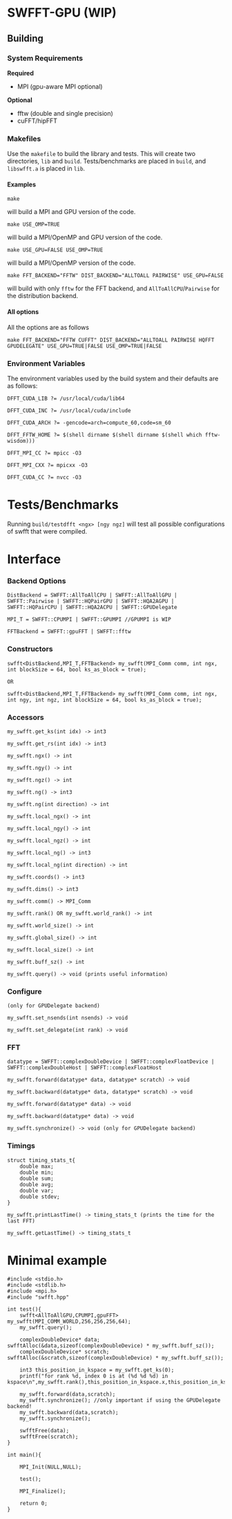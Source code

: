 # SWFFT-GPU (WIP)

## Building

### System Requirements

**Required**

* MPI (gpu-aware MPI optional)

**Optional**

* fftw (double and single precision)
* cuFFT/hipFFT

### Makefiles

Use the `makefile` to build the library and tests. This will create two directories, `lib` and `build`. Tests/benchmarks are placed in `build`, and `libswfft.a` is placed in `lib`.

#### Examples

```
make
```

will build a MPI and GPU version of the code.


```
make USE_OMP=TRUE
```

will build a MPI/OpenMP and GPU version of the code.


```
make USE_GPU=FALSE USE_OMP=TRUE
```

will build a MPI/OpenMP version of the code.


```
make FFT_BACKEND="FFTW" DIST_BACKEND="ALLTOALL PAIRWISE" USE_GPU=FALSE
```

will build with only `fftw` for the FFT backend, and `AllToAllCPU`/`Pairwise` for the distribution backend.

#### All options

All the options are as follows

```
make FFT_BACKEND="FFTW CUFFT" DIST_BACKEND="ALLTOALL PAIRWISE HQFFT GPUDELEGATE" USE_GPU=TRUE|FALSE USE_OMP=TRUE|FALSE
```

### Environment Variables

The environment variables used by the build system and their defaults are as follows:

```
DFFT_CUDA_LIB ?= /usr/local/cuda/lib64

DFFT_CUDA_INC ?= /usr/local/cuda/include

DFFT_CUDA_ARCH ?= -gencode=arch=compute_60,code=sm_60

DFFT_FFTW_HOME ?= $(shell dirname $(shell dirname $(shell which fftw-wisdom)))

DFFT_MPI_CC ?= mpicc -O3

DFFT_MPI_CXX ?= mpicxx -O3

DFFT_CUDA_CC ?= nvcc -O3
```

# Tests/Benchmarks

Running `build/testdfft <ngx> [ngy ngz]` will test all possible configurations of swfft that were compiled.

# Interface

### Backend Options
```
DistBackend = SWFFT::AllToAllCPU | SWFFT::AllToAllGPU | SWFFT::Pairwise | SWFFT::HQPairGPU | SWFFT::HQA2AGPU | SWFFT::HQPairCPU | SWFFT::HQA2ACPU | SWFFT::GPUDelegate

MPI_T = SWFFT::CPUMPI | SWFFT::GPUMPI //GPUMPI is WIP

FFTBackend = SWFFT::gpuFFT | SWFFT::fftw
```

### Constructors
```
swfft<DistBackend,MPI_T,FFTBackend> my_swfft(MPI_Comm comm, int ngx, int blockSize = 64, bool ks_as_block = true);

OR

swfft<DistBackend,MPI_T,FFTBackend> my_swfft(MPI_Comm comm, int ngx, int ngy, int ngz, int blockSize = 64, bool ks_as_block = true);
```

### Accessors
```
my_swfft.get_ks(int idx) -> int3

my_swfft.get_rs(int idx) -> int3

my_swfft.ngx() -> int

my_swfft.ngy() -> int

my_swfft.ngz() -> int

my_swfft.ng() -> int3

my_swfft.ng(int direction) -> int

my_swfft.local_ngx() -> int

my_swfft.local_ngy() -> int

my_swfft.local_ngz() -> int

my_swfft.local_ng() -> int3

my_swfft.local_ng(int direction) -> int

my_swfft.coords() -> int3

my_swfft.dims() -> int3

my_swfft.comm() -> MPI_Comm

my_swfft.rank() OR my_swfft.world_rank() -> int

my_swfft.world_size() -> int

my_swfft.global_size() -> int

my_swfft.local_size() -> int

my_swfft.buff_sz() -> int

my_swfft.query() -> void (prints useful information)
```

### Configure
```
(only for GPUDelegate backend)

my_swfft.set_nsends(int nsends) -> void

my_swfft.set_delegate(int rank) -> void
```

### FFT
```
datatype = SWFFT::complexDoubleDevice | SWFFT::complexFloatDevice | SWFFT::complexDoubleHost | SWFFT::complexFloatHost

my_swfft.forward(datatype* data, datatype* scratch) -> void

my_swfft.backward(datatype* data, datatype* scratch) -> void

my_swfft.forward(datatype* data) -> void

my_swfft.backward(datatype* data) -> void

my_swfft.synchronize() -> void (only for GPUDelegate backend)
```

### Timings
```
struct timing_stats_t{
    double max;
    double min;
    double sum;
    double avg;
    double var;
    double stdev;
}

my_swfft.printLastTime() -> timing_stats_t (prints the time for the last FFT)

my_swfft.getLastTime() -> timing_stats_t
```

# Minimal example

```
#include <stdio.h>
#include <stdlib.h>
#include <mpi.h>
#include "swfft.hpp"

int test(){
    swfft<AllToAllGPU,CPUMPI,gpuFFT> my_swfft(MPI_COMM_WORLD,256,256,256,64);
    my_swfft.query();

    complexDoubleDevice* data; swfftAlloc(&data,sizeof(complexDoubleDevice) * my_swfft.buff_sz());
    complexDoubleDevice* scratch; swfftAlloc(&scratch,sizeof(complexDoubleDevice) * my_swfft.buff_sz());

    int3 this_position_in_kspace = my_swfft.get_ks(0);
    printf("for rank %d, index 0 is at (%d %d %d) in kspace\n",my_swfft.rank(),this_position_in_kspace.x,this_position_in_kspace.y,this_position_in_kspace.z);

    my_swfft.forward(data,scratch);
    my_swfft.synchronize(); //only important if using the GPUDelegate backend!
    my_swfft.backward(data,scratch);
    my_swfft.synchronize();

    swfftFree(data);
    swfftFree(scratch);
}

int main(){

    MPI_Init(NULL,NULL);

    test();

    MPI_Finalize();

    return 0;
}
```